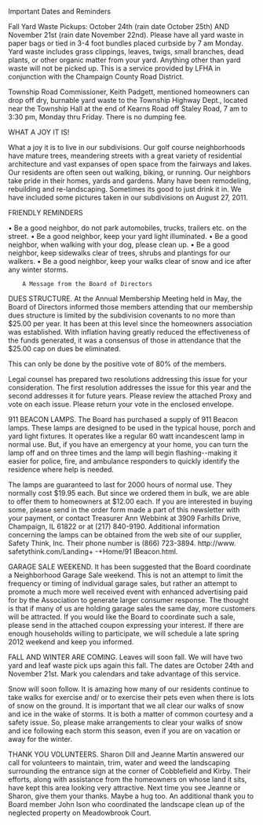 Important Dates and Reminders


Fall Yard Waste Pickups: October 24th (rain date October 25th) AND
November 21st (rain date November 22nd). Please have all yard waste
in paper bags or tied in 3-4 foot bundles placed curbside by 7 am
Monday. Yard waste includes grass clippings, leaves, twigs, small
branches, dead plants, or other organic matter from your yard.
Anything other than yard waste will not be picked up. This is a
service provided by LFHA in conjunction with the Champaign County
Road District.

Township Road Commissioner, Keith Padgett, mentioned homeowners can
drop off dry, burnable yard waste to the Township Highway Dept.,
located near the Township Hall at the end of Kearns Road off Staley
Road, 7 am to 3:30 pm, Monday thru Friday. There is no dumping fee.

WHAT A JOY IT IS!

What a joy it is to live in our subdivisions. Our golf course
neighborhoods have mature trees, meandering streets with a great
variety of residential architecture and vast expanses of open space
from the fairways and lakes. Our residents are often seen out
walking, biking, or running. Our neighbors take pride in their
homes, yards and gardens. Many have been remodeling, rebuilding and
re-landscaping. Sometimes its good to just drink it in. We have
included some pictures taken in our subdivisions on August 27, 2011.

FRIENDLY REMINDERS

•  Be a good neighbor, do not park automobiles, trucks, trailers
etc. on the street.
•  Be a good neighbor, keep your yard light illuminated.
•  Be a good neighbor, when walking with your dog, please clean up.
•  Be a good neighbor, keep sidewalks clear of trees, shrubs and
plantings for our walkers.
•  Be a good neighbor, keep your walks clear of snow and ice after
any winter storms. 

        A Message from the Board of Directors

DUES STRUCTURE. At the Annual Membership Meeting held in May, the
Board of Directors informed those members attending that our
membership dues structure is limited by the subdivision covenants to
no more than $25.00 per year. It has been at this level since the
homeowners association was established. With inflation having
greatly reduced the effectiveness of the funds generated, it was a
consensus of those in attendance that the $25.00 cap on dues be
eliminated.

This can only be done by the positive vote of 80% of the members.

Legal counsel has prepared two resolutions addressing this issue for
your consideration. The first resolution addresses the issue for
this year and the second addresses it for future years. Please
review the attached Proxy and vote on each issue. Please return your
vote in the enclosed envelope.

911 BEACON LAMPS. The Board has purchased a supply of 911 Beacon
lamps. These lamps are designed to be used in the typical house,
porch and yard light fixtures. It operates like a regular 60 watt
incandescent lamp in normal use. But, if you have an emergency at
your home, you can turn the lamp off and on three times and the lamp
will begin flashing--making it easier for police, fire, and
ambulance responders to quickly identify the residence where help is
needed.

The lamps are guaranteed to last for 2000 hours of normal use. They
normally cost $19.95 each. But since we ordered them in bulk, we are
able to offer them to homeowners at $12.00 each. If you are
interested in buying some, please send in the order form made a part
of this newsletter with your payment, or contact Treasurer Ann
Webbink at 3909 Farhills Drive, Champaign, IL 61822 or at (217)
840-9190. Additional information concerning the lamps can be
obtained from the web site of our supplier, Safety Think, Inc. Their
phone number is (866) 723-3894. http://www. safetythink.com/Landing+
-+Home/91 lBeacon.html.

GARAGE SALE WEEKEND. It has been suggested that the Board coordinate
a Neighborhood Garage Sale weekend. This is not an attempt to limit
the frequency or timing of individual garage sales, but rather an
attempt to promote a much more well received event with enhanced
advertising paid for by the Association to generate larger consumer
response. The thought is that if many of us are holding garage sales
the same day, more customers will be attracted. If you would like
the Board to coordinate such a sale, please send in the attached
coupon expressing your interest. If there are enough households
willing to participate, we will schedule a late spring 2012 weekend
and keep you informed.

FALL AND WINTER ARE COMING. Leaves will soon fall. We will have two
yard and leaf waste pick ups again this fall. The dates are October
24th and November 21st. Mark you calendars and take advantage of
this service.

Snow will soon follow. It is amazing how many of our residents
continue to take walks for exercise and/ or to exercise their pets
even when there is lots of snow on the ground. It is important that
we all clear our walks of snow and ice in the wake of storms. It is
both a matter of common courtesy and a safety issue. So, please make
arrangements to clear your walks of snow and ice following each
storm this season, even if you are on vacation or away for the
winter.

THANK YOU VOLUNTEERS. Sharon Dill and Jeanne Martin answered our
call for volunteers to maintain, trim, water and weed the
landscaping surrounding the entrance sign at the corner of
Cobblefield and Kirby. Their efforts, along with assistance from the
homeowners on whose land it sits, have kept this area looking very
attractive. Next time you see Jeanne or Sharon, give them your
thanks. Maybe a hug too. An additional thank you to Board member
John Ison who coordinated the landscape clean up of the neglected
property on Meadowbrook Court.
